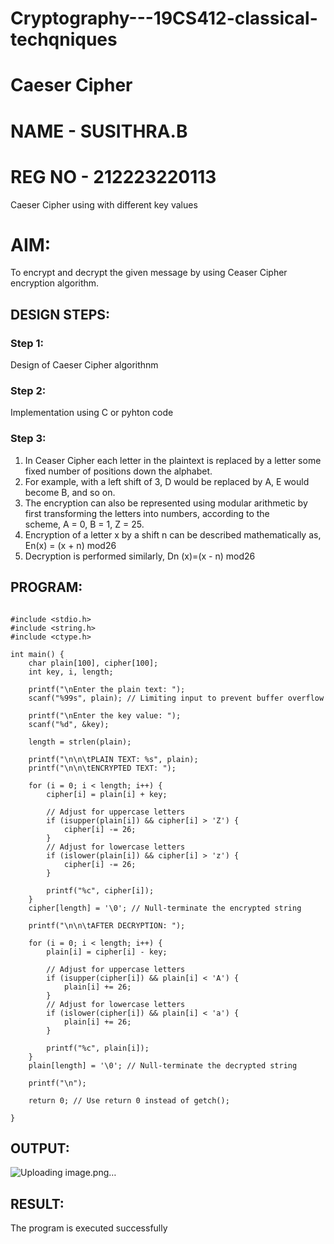 # Cryptography---19CS412-classical-techqniques
# Caeser Cipher
# NAME - SUSITHRA.B
# REG NO - 212223220113

Caeser Cipher using with different key values

# AIM:

To encrypt and decrypt the given message by using Ceaser Cipher encryption algorithm.


## DESIGN STEPS:

### Step 1:

Design of Caeser Cipher algorithnm 

### Step 2:

Implementation using C or pyhton code

### Step 3:

1.	In Ceaser Cipher each letter in the plaintext is replaced by a letter some fixed number of positions down the alphabet.
2.	For example, with a left shift of 3, D would be replaced by A, E would become B, and so on.
3.	The encryption can also be represented using modular arithmetic by first transforming the letters into numbers, according to the   
    scheme, A = 0, B = 1, Z = 25.
4.	Encryption of a letter x by a shift n can be described mathematically as,
                       En(x) = (x + n) mod26
5.	Decryption is performed similarly,
                       Dn (x)=(x - n) mod26


## PROGRAM:
```

#include <stdio.h>
#include <string.h>
#include <ctype.h>

int main() {
    char plain[100], cipher[100];
    int key, i, length;

    printf("\nEnter the plain text: ");
    scanf("%99s", plain); // Limiting input to prevent buffer overflow

    printf("\nEnter the key value: ");
    scanf("%d", &key);

    length = strlen(plain);

    printf("\n\n\tPLAIN TEXT: %s", plain);
    printf("\n\n\tENCRYPTED TEXT: ");

    for (i = 0; i < length; i++) {
        cipher[i] = plain[i] + key;

        // Adjust for uppercase letters
        if (isupper(plain[i]) && cipher[i] > 'Z') {
            cipher[i] -= 26;
        }
        // Adjust for lowercase letters
        if (islower(plain[i]) && cipher[i] > 'z') {
            cipher[i] -= 26;
        }

        printf("%c", cipher[i]);
    }
    cipher[length] = '\0'; // Null-terminate the encrypted string

    printf("\n\n\tAFTER DECRYPTION: ");

    for (i = 0; i < length; i++) {
        plain[i] = cipher[i] - key;

        // Adjust for uppercase letters
        if (isupper(cipher[i]) && plain[i] < 'A') {
            plain[i] += 26;
        }
        // Adjust for lowercase letters
        if (islower(cipher[i]) && plain[i] < 'a') {
            plain[i] += 26;
        }

        printf("%c", plain[i]);
    }
    plain[length] = '\0'; // Null-terminate the decrypted string

    printf("\n");

    return 0; // Use return 0 instead of getch();

}
```
## OUTPUT:
 ![Uploading image.png…]()

## RESULT:
  The program is executed successfully
